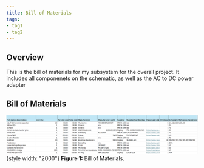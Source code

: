 ```yaml
---
title: Bill of Materials
tags:
- tag1
- tag2
---
```



## Overview
This is the bill of materials for my subsystem for the overall project. It includes all componenets on the schematic, as well as the AC to DC power adapter

## Bill of Materials
![](BOM.png){style width: "2000"}
**Figure 1:** Bill of Materials.

